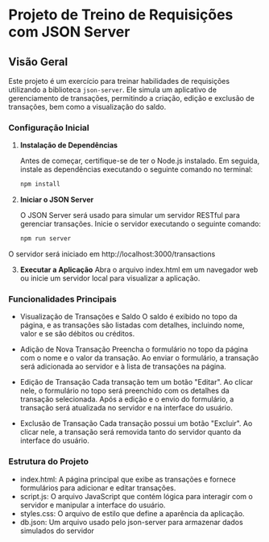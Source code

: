 # Projeto de Treino de Requisições com JSON Server

## Visão Geral

Este projeto é um exercício para treinar habilidades de requisições utilizando a biblioteca `json-server`. Ele simula um aplicativo de gerenciamento de transações, permitindo a criação, edição e exclusão de transações, bem como a visualização do saldo.

### Configuração Inicial

1. **Instalação de Dependências**

   Antes de começar, certifique-se de ter o Node.js instalado. Em seguida, instale as dependências executando o seguinte comando no terminal:

   ```bash
   npm install

2. **Iniciar o JSON Server**

   O JSON Server será usado para simular um servidor RESTful para gerenciar transações. Inicie o servidor executando o seguinte comando:

   ``` bash
   npm run server
O servidor será iniciado em http://localhost:3000/transactions

3. **Executar a Aplicação**
   Abra o arquivo index.html em um navegador web ou inicie um servidor local para visualizar a aplicação.

### Funcionalidades Principais

 *  Visualização de Transações e Saldo
    O saldo é exibido no topo da página, e as transações são listadas com detalhes, incluindo nome, valor e se são débitos ou créditos.

 *  Adição de Nova Transação
    Preencha o formulário no topo da página com o nome e o valor da transação. Ao enviar o formulário, a transação será adicionada ao servidor e à lista de transações na 
    página.

 *  Edição de Transação
    Cada transação tem um botão "Editar". Ao clicar nele, o formulário no topo será preenchido com os detalhes da transação selecionada. Após a edição e o envio do 
    formulário, a transação será atualizada no servidor e na interface do usuário.

 *  Exclusão de Transação
    Cada transação possui um botão "Excluir". Ao clicar nele, a transação será removida tanto do servidor quanto da interface do usuário.

### Estrutura do Projeto

 *  index.html: A página principal que exibe as transações e fornece formulários para adicionar e editar transações.
 *  script.js: O arquivo JavaScript que contém lógica para interagir com o servidor e manipular a interface do usuário.
 *  styles.css: O arquivo de estilo que define a aparência da aplicação.
 *  db.json: Um arquivo usado pelo json-server para armazenar dados simulados do servidor

